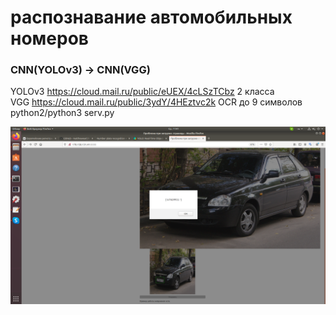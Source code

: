 # распознавание автомобильных номеров 
### CNN(YOLOv3) -> CNN(VGG)
YOLOv3 https://cloud.mail.ru/public/eUEX/4cLSzTCbz 2 класса<br/>
VGG https://cloud.mail.ru/public/3ydY/4HEztvc2k OCR до 9 символов<br/>
python2/python3 serv.py<br/>

![Иллюстрация к проекту](https://github.com/evilsadko/car-plate-recognition/blob/master/github/%D0%A1%D0%BD%D0%B8%D0%BC%D0%BE%D0%BA%20%D1%8D%D0%BA%D1%80%D0%B0%D0%BD%D0%B0%20%D0%BE%D1%82%202020-07-15%2011-41-45.png)
